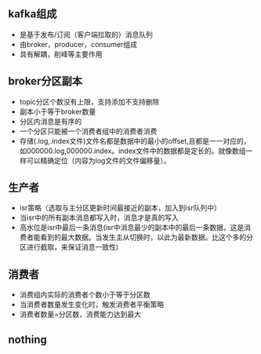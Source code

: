 ## kafka组成
- 是基于发布/订阅（客户端拉取的）消息队列
- 由broker，producer，consumer组成
- 具有解耦，削峰等主要作用

## broker分区副本
- topic分区个数没有上限，支持添加不支持删除
- 副本小于等于broker数量
- 分区内消息是有序的
- 一个分区只能被一个消费者组中的消费者消费
- 存储(.log,.index文件)文件名都是数据中的最小的offset,且都是一一对应的，如000000.log,000000.index。index文件中的数据都是定长的。就像数组一样可以精确定位（内容为log文件的文件偏移量）。


## 生产者
- isr策略（选取与主分区更新时间最接近的副本，加入到isr队列中）
- 当isr中的所有副本消息都写入时，消息才是真的写入
- 高水位是isr中最后一条消息(isr中消息最少的副本中的最后一条数据，这是消费者能看到的最大数据。当发生主从切换时，以此为最新数据。比这个多的分区进行截取，来保证消息一致性)


## 消费者
- 消费组内实际的消费者个数小于等于分区数
- 当消费者数量发生变化时，触发消费者平衡策略
- 消费者数量=分区数，消费能力达到最大

## nothing
